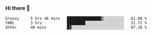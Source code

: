 ### Hi there 👋

<!--
**yeya24/yeya24** is a ✨ _special_ ✨ repository because its `README.md` (this file) appears on your GitHub profile.

Here are some ideas to get you started:

- 🔭 I’m currently working on ...
- 🌱 I’m currently learning ...
- 👯 I’m looking to collaborate on ...
- 🤔 I’m looking for help with ...
- 💬 Ask me about ...
- 📫 How to reach me: ...
- 😄 Pronouns: ...
- ⚡ Fun fact: ...
-->

<!--START_SECTION:waka-->

```text
Groovy     5 hrs 46 mins   ███████████████▒░░░░░░░░░   61.08 %
YAML       3 hrs           ████████░░░░░░░░░░░░░░░░░   31.72 %
Other      40 mins         █▓░░░░░░░░░░░░░░░░░░░░░░░   07.18 %
```

<!--END_SECTION:waka-->
